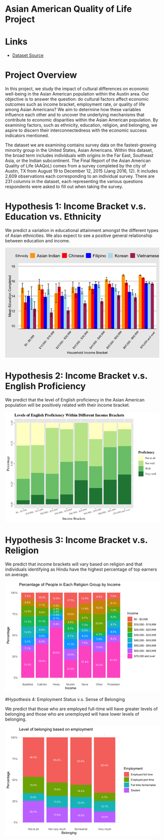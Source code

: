 Asian American Quality of Life Project
================

# Links

- [Dataset
  Source](https://data.austintexas.gov/dataset/Final-Report-of-the-Asian-American-Quality-of-Life/hc5t-p62z)

# Project Overview

In this project, we study the impact of cultural differences on economic
well-being in the Asian American population within the Austin area. Our
objective is to answer the question: do cultural factors affect economic
outcomes such as income bracket, employment rate, or quality of life
among Asian Americans? We aim to determine how these variables influence
each other and to uncover the underlying mechanisms that contribute to
economic disparities within the Asian American population. By examining
factors, such as ethnicity, education, religion, and belonging, we
aspire to discern their interconnectedness with the economic success
indicators mentioned.

The dataset we are examining contains survey data on the fastest-growing
minority group in the United States, Asian Americans. Within this
dataset, the broad term includes individuals with origins in the Far
East, Southeast Asia, or the Indian subcontinent. The Final Report of
the Asian American Quality of Life (AAQoL) comes from a survey completed
by the city of Austin, TX from August 19 to December 12, 2015 (Jang
2016, 12). It includes 2,609 observations each corresponding to an
individual survey. There are 231 columns in the dataset, each
representing the various questions respondents were asked to fill out
when taking the survey.

# Hypothesis 1: Income Bracket v.s. Education vs. Ethnicity

We predict a variation in educational attainment amongst the different
types of Asian ethnicities. We also expect to see a positive general
relationship between education and income.

![](Readme_files/figure-gfm/unnamed-chunk-1-1.png)<!-- -->

# Hypothesis 2: Income Bracket v.s. English Proficiency

We predict that the level of English proficiency in the Asian American
population will be positively related with their income bracket.

![](Readme_files/figure-gfm/unnamed-chunk-2-1.png)<!-- -->

# Hypothesis 3: Income Bracket v.s. Religion

We predict that income brackets will vary based on religion and that
individuals identifying as Hindu have the highest percentage of top
earners on average.

![](Readme_files/figure-gfm/unnamed-chunk-3-1.png)<!-- -->

\#Hypothesis 4: Employment Status v.s. Sense of Belonging

We predict that those who are employed full-time will have greater
levels of belonging and those who are unemployed will have lower levels
of belonging.

![](Readme_files/figure-gfm/unnamed-chunk-4-1.png)<!-- -->
